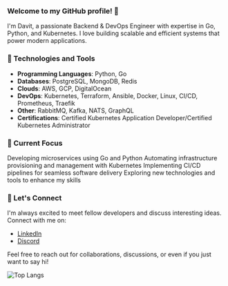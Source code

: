 ### Welcome to my GitHub profile! 👋

I'm Davit, a passionate Backend & DevOps Engineer with expertise in Go, Python, and Kubernetes. I love building scalable and efficient systems that power modern applications.

### 🔭 Technologies and Tools
- **Programming Languages**: Python, Go 
- **Databases**: PostgreSQL, MongoDB, Redis
- **Clouds**: AWS, GCP, DigitalOcean 
- **DevOps**: Kubernetes, Terraform, Ansible, Docker, Linux, CI/CD, Prometheus, Traefik 
- **Other**: RabbitMQ, Kafka, NATS, GraphQL
- **Certifications**: Certified Kubernetes Application Developer/Certified Kubernetes Administrator


### 🌱 Current Focus

Developing microservices using Go and Python
Automating infrastructure provisioning and management with Kubernetes
Implementing CI/CD pipelines for seamless software delivery
Exploring new technologies and tools to enhance my skills


### 💬 Let's Connect
I'm always excited to meet fellow developers and discuss interesting ideas. Connect with me on:

- [LinkedIn](https://www.linkedin.com/in/dkoshkeli/)
- [Discord](https://discordapp.com/users/KoshkeliusJ#6919)

Feel free to reach out for collaborations, discussions, or even if you just want to say hi!


![Top Langs](https://github-readme-stats.vercel.app/api/top-langs/?username=koshkaj&theme=onedark&hide_progress=true)
